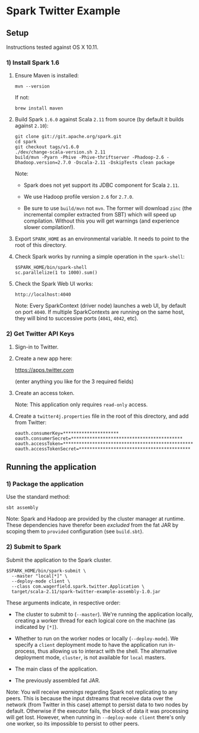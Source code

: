 # Spark Twitter Example

## Setup

Instructions tested against OS X 10.11.

### 1) Install Spark 1.6

1.  Ensure Maven is installed:

        mvn --version

    If not:

        brew install maven

2.  Build Spark `1.6.0` against Scala `2.11` from source (by default it builds against `2.10`):

        git clone git://git.apache.org/spark.git
        cd spark
        git checkout tags/v1.6.0
        ./dev/change-scala-version.sh 2.11
        build/mvn -Pyarn -Phive -Phive-thriftserver -Phadoop-2.6 -Dhadoop.version=2.7.0 -Dscala-2.11 -DskipTests clean package

    Note:

    -   Spark does not yet support its JDBC component for Scala `2.11`.

    -   We use Hadoop profile version `2.6` for `2.7.0`.

    -   Be sure to use `build/mvn` not `mvn`. The former will download `zinc` (the incremental compiler extracted from SBT) which
        will speed up compilation. Without this you will get warnings (and experience slower compilation!).

3.  Export `SPARK_HOME` as an environmental variable. It needs to point to the root of this directory.

4.  Check Spark works by running a simple operation in the `spark-shell`:

        $SPARK_HOME/bin/spark-shell
        sc.parallelize(1 to 1000).sum()

5.  Check the Spark Web UI works:

        http://localhost:4040

    Note: Every SparkContext (driver node) launches a web UI, by default on port `4040`. If multiple SparkContexts are running on
    the same host, they will bind to successive ports (`4041`, `4042`, etc).

### 2) Get Twitter API Keys

1.  Sign-in to Twitter.

2.  Create a new app here:

    https://apps.twitter.com

    (enter anything you like for the 3 required fields)

3.  Create an access token.

    Note: This application only requires `read-only` access.

4.  Create a `twitter4j.properties` file in the root of this directory, and add from Twitter:

        oauth.consumerKey=*********************
        oauth.consumerSecret=******************************************
        oauth.accessToken=**************************************************
        oauth.accessTokenSecret=******************************************

## Running the application

### 1) Package the application

Use the standard method:

    sbt assembly

Note: Spark and Hadoop are provided by the cluster manager at runtime. These dependencies have therefor been *excluded* from
the fat JAR by scoping them to `provided` configuration (see `build.sbt`).

### 2) Submit to Spark

Submit the application to the Spark cluster.

    $SPARK_HOME/bin/spark-submit \
      --master "local[*]" \
      --deploy-mode client \
      --class com.wagerfield.spark.twitter.Application \
      target/scala-2.11/spark-twitter-example-assembly-1.0.jar

These arguments indicate, in respective order:

-   The cluster to submit to (`--master`).
    We're running the application locally, creating a worker thread for each logical core on the machine (as indicated by `[*]`).

-   Whether to run on the worker nodes or locally (`--deploy-mode`).
    We specify a `client` deployment mode to have the application run in-process, thus allowing us to interact with the shell.
    The alternative deployment mode, `cluster`, is not available for `local` masters.

-   The main class of the application.

-   The previously assembled fat JAR.

Note: You will receive *warnings* regarding Spark not replicating to any peers. This is because the input dstreams that receive data over
the network (from Twitter in this case) attempt to persist data to two nodes by default. Otherwise if the executor fails, the block of
data it was processing will get lost. However, when running in `--deploy-mode client` there's only one worker, so its impossible to persist
to other peers.

